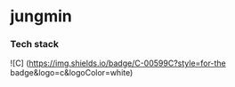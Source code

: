 # jungmin

### Tech stack
![C] (https://img.shields.io/badge/C-00599C?style=for-the badge&logo=c&logoColor=white)
